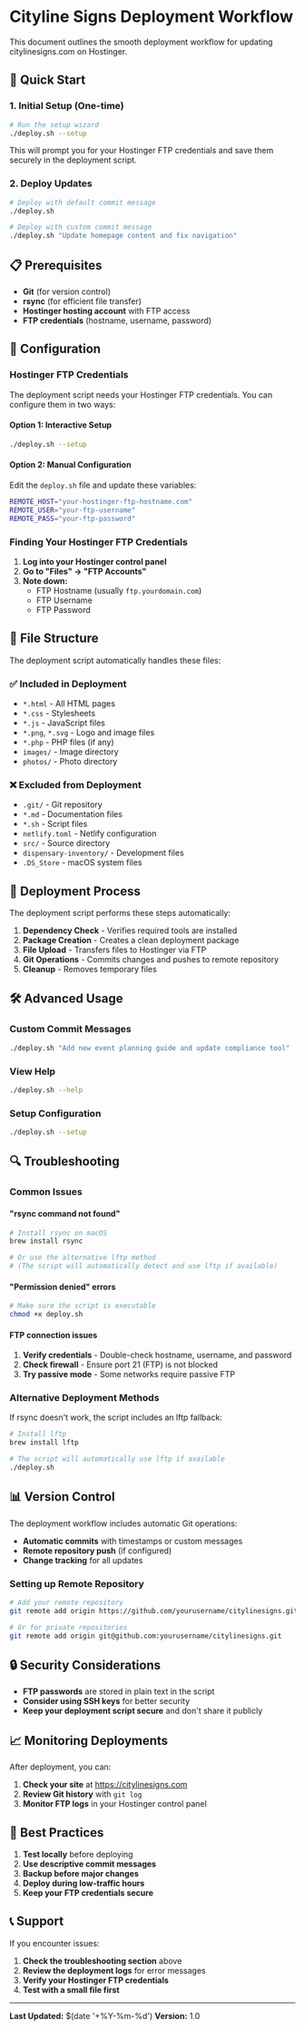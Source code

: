 # Cityline Signs Deployment Workflow

This document outlines the smooth deployment workflow for updating citylinesigns.com on Hostinger.

## 🚀 Quick Start

### 1. Initial Setup (One-time)

```bash
# Run the setup wizard
./deploy.sh --setup
```

This will prompt you for your Hostinger FTP credentials and save them securely in the deployment script.

### 2. Deploy Updates

```bash
# Deploy with default commit message
./deploy.sh

# Deploy with custom commit message
./deploy.sh "Update homepage content and fix navigation"
```

## 📋 Prerequisites

- **Git** (for version control)
- **rsync** (for efficient file transfer)
- **Hostinger hosting account** with FTP access
- **FTP credentials** (hostname, username, password)

## 🔧 Configuration

### Hostinger FTP Credentials

The deployment script needs your Hostinger FTP credentials. You can configure them in two ways:

#### Option 1: Interactive Setup
```bash
./deploy.sh --setup
```

#### Option 2: Manual Configuration
Edit the `deploy.sh` file and update these variables:
```bash
REMOTE_HOST="your-hostinger-ftp-hostname.com"
REMOTE_USER="your-ftp-username"
REMOTE_PASS="your-ftp-password"
```

### Finding Your Hostinger FTP Credentials

1. **Log into your Hostinger control panel**
2. **Go to "Files" → "FTP Accounts"**
3. **Note down:**
   - FTP Hostname (usually `ftp.yourdomain.com`)
   - FTP Username
   - FTP Password

## 📁 File Structure

The deployment script automatically handles these files:

### ✅ Included in Deployment
- `*.html` - All HTML pages
- `*.css` - Stylesheets
- `*.js` - JavaScript files
- `*.png`, `*.svg` - Logo and image files
- `*.php` - PHP files (if any)
- `images/` - Image directory
- `photos/` - Photo directory

### ❌ Excluded from Deployment
- `.git/` - Git repository
- `*.md` - Documentation files
- `*.sh` - Script files
- `netlify.toml` - Netlify configuration
- `src/` - Source directory
- `dispensary-inventory/` - Development files
- `.DS_Store` - macOS system files

## 🔄 Deployment Process

The deployment script performs these steps automatically:

1. **Dependency Check** - Verifies required tools are installed
2. **Package Creation** - Creates a clean deployment package
3. **File Upload** - Transfers files to Hostinger via FTP
4. **Git Operations** - Commits changes and pushes to remote repository
5. **Cleanup** - Removes temporary files

## 🛠️ Advanced Usage

### Custom Commit Messages
```bash
./deploy.sh "Add new event planning guide and update compliance tool"
```

### View Help
```bash
./deploy.sh --help
```

### Setup Configuration
```bash
./deploy.sh --setup
```

## 🔍 Troubleshooting

### Common Issues

#### "rsync command not found"
```bash
# Install rsync on macOS
brew install rsync

# Or use the alternative lftp method
# (The script will automatically detect and use lftp if available)
```

#### "Permission denied" errors
```bash
# Make sure the script is executable
chmod +x deploy.sh
```

#### FTP connection issues
1. **Verify credentials** - Double-check hostname, username, and password
2. **Check firewall** - Ensure port 21 (FTP) is not blocked
3. **Try passive mode** - Some networks require passive FTP

### Alternative Deployment Methods

If rsync doesn't work, the script includes an lftp fallback:

```bash
# Install lftp
brew install lftp

# The script will automatically use lftp if available
./deploy.sh
```

## 📊 Version Control

The deployment workflow includes automatic Git operations:

- **Automatic commits** with timestamps or custom messages
- **Remote repository push** (if configured)
- **Change tracking** for all updates

### Setting up Remote Repository

```bash
# Add your remote repository
git remote add origin https://github.com/yourusername/citylinesigns.git

# Or for private repositories
git remote add origin git@github.com:yourusername/citylinesigns.git
```

## 🔒 Security Considerations

- **FTP passwords** are stored in plain text in the script
- **Consider using SSH keys** for better security
- **Keep your deployment script secure** and don't share it publicly

## 📈 Monitoring Deployments

After deployment, you can:

1. **Check your site** at https://citylinesigns.com
2. **Review Git history** with `git log`
3. **Monitor FTP logs** in your Hostinger control panel

## 🎯 Best Practices

1. **Test locally** before deploying
2. **Use descriptive commit messages**
3. **Backup before major changes**
4. **Deploy during low-traffic hours**
5. **Keep your FTP credentials secure**

## 📞 Support

If you encounter issues:

1. **Check the troubleshooting section** above
2. **Review the deployment logs** for error messages
3. **Verify your Hostinger FTP credentials**
4. **Test with a small file first**

---

**Last Updated:** $(date '+%Y-%m-%d')
**Version:** 1.0 